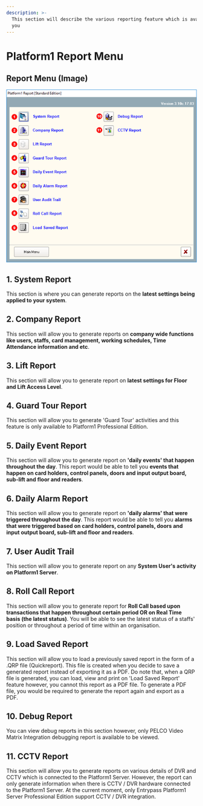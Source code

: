```yaml
---
description: >-
  This section will describe the various reporting feature which is available to
  you
---
```


# Platform1 Report Menu

## Report Menu \(Image\)

![](../../.gitbook/assets/untitled2%20%2832%29.png)

## 1. System Report

This section is where you can generate reports on the **latest settings being applied to your system**. 

## 2. Company Report

This section will allow you to generate reports on **company wide functions like users, staffs, card management, working schedules, Time Attendance information and etc**.

## 3. Lift Report

This section will allow you to generate report on **latest settings for Floor and Lift Access Level**.

## 4. Guard Tour Report

This section will allow you to generate 'Guard Tour' activities and this feature is only available to Platform1 Professional Edition.

## 5. Daily Event Report

This section will allow you to generate report on **'daily events' that happen throughout the day**. This report would be able to tell you **events that happen on card holders, control panels, doors and input output board, sub-lift and floor and readers**.

## 6. Daily Alarm Report

This section will allow you to generate report on **'daily alarms' that were triggered throughout the day**. This report would be able to tell you **alarms that were triggered based on card holders, control panels, doors and input output board, sub-lift and floor and readers**.

## 7. User Audit Trail

This section will allow you to generate report on any **System User's activity on Platform1 Server**. 

## 8. Roll Call Report

This section will allow you to generate report for **Roll Call based upon transactions that happen throughout certain period OR on Real Time basis \(the latest status\)**. You will be able to see the latest status of a staffs' position or throughout a period of time within an organisation. 

## 9. Load Saved Report

This section will allow you to load a previously saved report in the form of a .QRP file \(Quickreport\). This file is created when you decide to save a generated report instead of exporting it as a PDF. Do note that, when a QRP file is generated, you can load, view and print on 'Load Saved Report' feature however, you cannot this report as a PDF file. To generate a PDF file, you would be required to generate the report again and export as a PDF. 

## 10. Debug Report

You can view debug reports in this section however, only PELCO Video Matrix Integration debugging report is available to be viewed.

## 11. CCTV Report

This section will allow you to generate reports on various details of DVR and CCTV which is connected to the Platform1 Server. However, the report can only generate information when there is CCTV / DVR hardware connected to the Platform1 Server. At the current moment, only Entrypass Platform1 Server Professional Edition support CCTV / DVR integration. 


